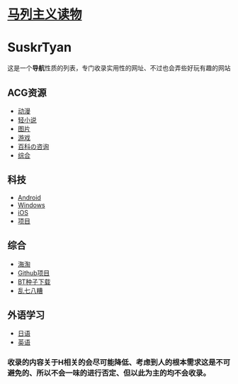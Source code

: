 # <a href="https://www.marxists.org/">马列主义读物</a>
# SuskrTyan
这是一个**导航**性质的列表，专门收录实用性的网址、不过也会弄些好玩有趣的网站
## ACG资源
+ [动漫](ACG/ACG动漫.md)
+ [轻小说](ACG/ACG轻小说.md)
+ [图片](ACG/ACG图片.md)
+ [游戏](ACG/ACG游戏.md)
+ <a href="ACG百科の咨询.md">百科の咨询</a>
+ <a href="ACG综合.md">综合</a>
## 科技
+ <a href="Android.md">Android</a>
+ <a href="Windows.md">Windows</a>
+ <a href="iOS.md">iOS</a>
+ <a href="项目.md">项目</a>
## 综合
+ <a href="海淘.md">海淘</a>
+ <a href="Github项目.md">Github项目</a>
+ <a href="BT种子下载.md">BT种子下载</ea>
+ <a href="乱七八糟.md">乱七八糟</a>
## 外语学习
+ <a href="日语.md">日语</a>
+ <a href="英语.md">英语</a>
### 收录的内容关于H相关的会尽可能降低、考虑到人的根本需求这是不可避免的、所以不会一味的进行否定、但以此为主的均不会收录。
